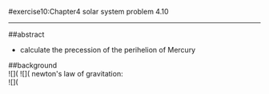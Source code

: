 #exercise10:Chapter4 solar system problem 4.10   
***   
##abstract
 * calculate the precession of the perihelion of Mercury  
    
##background   
![](
![](
newton's law of gravitation:   
![](
